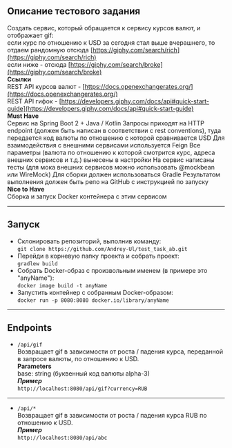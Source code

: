 ## Описание тестового задания
Создать сервис, который обращается к сервису курсов валют, и отображает gif:       
если курс по отношению к USD за сегодня стал выше вчерашнего, то отдаем рандомную отсюда [https://giphy.com/search/rich](https://giphy.com/search/rich)   
если ниже - отсюда [https://giphy.com/search/broke](https://giphy.com/search/broke)   
**Ссылки**  
REST API курсов валют - [https://docs.openexchangerates.org/](https://docs.openexchangerates.org/)   
REST API гифок - [https://developers.giphy.com/docs/api#quick-start-guide](https://developers.giphy.com/docs/api#quick-start-guide)   
**Must Have**   
Сервис на Spring Boot 2 + Java / Kotlin
Запросы приходят на HTTP endpoint (должен быть написан в соответствии с rest conventions), туда передается код валюты по отношению с которой сравнивается USD
Для взаимодействия с внешними сервисами используется Feign
Все параметры (валюта по отношению к которой смотрится курс, адреса внешних сервисов и т.д.) вынесены в настройки
На сервис написаны тесты (для мока внешних сервисов можно использовать @mockbean или WireMock)
Для сборки должен использоваться Gradle
Результатом выполнения должен быть репо на GitHub с инструкцией по запуску  
**Nice to Have**   
Сборка и запуск Docker контейнера с этим сервисом   

***
## Запуск
- Склонировать репозиторий, выполнив команду:   
`git clone https://github.com/Andrey-Ul/test_task_ab.git`   
- Перейди в корневую папку проекта и собрать проект:    
`gradlew build`   
- Собрать Docker-образ с произвольным именем (в примере это "anyName"):    
`docker image build -t anyName`   
- Запустить контейнер с собранным Docker-образом:   
`docker run -p 8080:8080 docker.io/library/anyName`   
***
## Endpoints
- `/api/gif`  
Возвращает gif в зависимости от роста / падения курса, переданной в запросе валюты, по отношению к USD.   
**Parameters**   
base: string (буквенный код валюты alpha-3)   
**_Пример_**   
`http://localhost:8080/api/gif?currency=RUB`
------
- `/api/*`  
Возвращает gif в зависимости от роста / падения курса RUB по отношению к USD.  
**_Пример_**   
`http://localhost:8080/api/abc`

